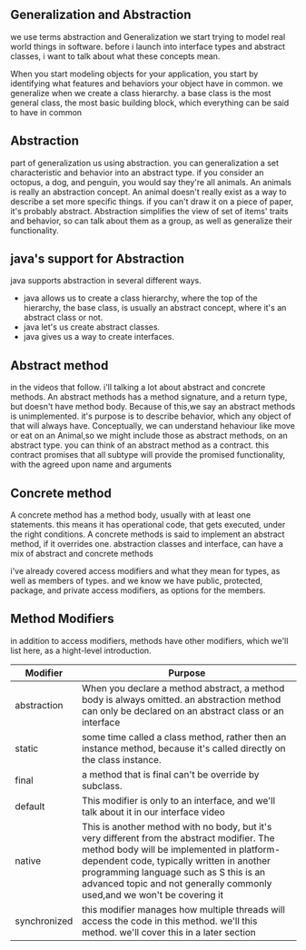 ## Generalization and Abstraction 
 we use terms abstraction and Generalization we start trying to model real world things in software. before i launch into interface types and abstract classes, i want to talk about what these concepts mean.

 When you start modeling objects for your application, you start by identifying what features and behaviors your object have in common. we generalize when we create a class hierarchy. a base class is the most general class, the most basic building block, which everything can be said to have in common 

 ## Abstraction 

 part of generalization us using abstraction. you can generalization a set characteristic and behavior into an abstract type. if you consider an octopus, a dog, and penguin, you would say they're all animals. An animals is really an abstraction concept. An animal doesn't really exist as a way to describe a set more specific things. if you can't draw it on a piece of paper, it's probably abstract. Abstraction simplifies the view of set of items' traits and behavior, so can talk about them as a group, as well as generalize their functionality.

 ## java's support for Abstraction

 java supports abstraction in several different ways.

 - java allows us to create a class hierarchy, where the top of the hierarchy, the base class, is usually an abstract concept, where it's an abstract class or not.
 - java let's us create abstract classes.
 - java gives us a way to create interfaces.

 ## Abstract method

 in the videos that follow. i'll talking a lot about abstract and concrete methods. An abstract methods has a method signature, and a return type, but doesn't have method body. Because of this,we say an abstract methods is unimplemented. it's purpose is to describe behavior, which any object of that will always have. Conceptually, we can understand hehaviour like move or eat on an Animal,so we might include those as abstract methods, on an abstract type. you can think of an abstract method as a contract. this contract promises that all subtype will provide the promised functionality, with the agreed upon name and arguments

 ## Concrete method

 A concrete method has a method body, usually with at least one statements. this means it has operational code, that gets executed, under the right conditions. A concrete methods is said to implement an abstract method, if it overrides one. abstraction classes and interface, can have a mix of abstract and concrete methods

 i've already covered access modifiers and what they mean for types, as well as members of types. and we know we have public, protected, package, and private access modifiers, as options for the members.

 ## Method Modifiers 

 in addition to access modifiers, methods have other modifiers, which we'll list here, as a hight-level introduction.

 | Modifier | Purpose |
 | --- | --- | 
 | abstraction | When you declare a method abstract, a method body is always omitted. an abstraction method can only be declared on an abstract class or an interface|
 | static | some time called a class method, rather then an instance method, because it's called directly on the class instance.|
 |final | a method that is final can't be override by subclass.|
 | default | This modifier is only to an interface, and we'll talk about it in our interface video|
 | native | This is another method with no body, but it's very different from the abstract modifier. The method body will be implemented in platform-dependent code, typically written in another programming language such as S this is an advanced topic and not generally commonly used,and we won't be covering it|
 |synchronized | this modifier manages how multiple threads will access the code in this method. we'll this method. we'll cover this in a later section | 